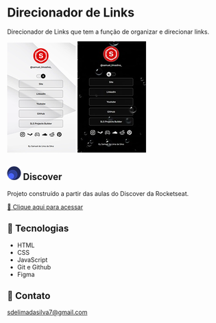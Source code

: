 # Direcionador de Links

Direcionador de Links que tem a função de organizar e direcionar links.

![preview](./.github/light-mode.png)
![preview](./.github/dark-mode.jpg)

## ![preview](./.github/discover.png) Discover

Projeto construído a partir das aulas do Discover da Rocketseat.

[🔗 Clique aqui para acessar](https://samuells77.github.io/direcionador-de-links/)

## 🧰 Tecnologias

- HTML
- CSS
- JavaScript
- Git e Github
- Figma

## 📱 Contato

sdelimadasilva7@gmail.com
